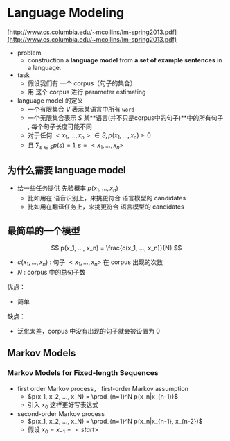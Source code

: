 # Language Modeling

[http://www.cs.columbia.edu/~mcollins/lm-spring2013.pdf](http://www.cs.columbia.edu/~mcollins/lm-spring2013.pdf)



* problem
  * construction a **language model** from **a set of example sentences** in a language.
* task
  * 假设我们有 一个 corpus（句子的集合）
  * 用 这个 corpus 进行 parameter estimating
* language model 的定义
  * 一个有限集合 $V$ 表示某语言中所有 `word`
  * 一个无限集合表示 $S$ 某**语言(并不只是corpus中的句子)**中的所有句子  , 每个句子长度可能不同
  * 对于任何 $<x_1, ..., x_n> \in S, p(x_1, ..., x_n)\ge 0$
  * 且 $\sum_{s\in S}p(s) = 1, s=<x_1, ..., x_n>$



## 为什么需要 language model

* 给一些任务提供 先验概率 $p(x_1, ..., x_n)$
  * 比如用在 语音识别上，来挑更符合 语言模型的 candidates
  * 比如用在翻译任务上，来挑更符合 语言模型的 candidates



## 最简单的一个模型

$$
p(x_1, ..., x_n) = \frac{c(x_1, ..., x_n)}{N}
$$

* $c(x_1, ..., x_n)$ : 句子 $<x_1, ..., x_n>$ 在 corpus 出现的次数
* $N$ : corpus 中的总句子数



优点：

* 简单

缺点：

* 泛化太差，corpus 中没有出现的句子就会被设置为 0



## Markov Models



### Markov Models for Fixed-length Sequences

* first order Markov process， first-order Markov assumption
  * $p(x_1, x_2, ..., x_N) = \prod_{n=1}^N p(x_n|x_{n-1})$
  * 引入 $x_0$ 这样更好写表达式
* second-order Markov process
  * $p(x_1, x_2, ..., x_N) = \prod_{n=1}^N p(x_n|x_{n-1}, x_{n-2})$
  * 假设 $x_0=x_{-1}=<start>$

